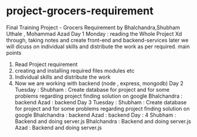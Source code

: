 # project-grocers-requirement
Final Training Project - Grocers Requirement by Bhalchandra,Shubham Uthale , Mohammad Azad 
Day 1 Monday : 
reading the Whole Project Xd through, taking notes and create front-end and backend-services later we will dicuss on individual skills and distribute the work as per required. main points 
1. Read Project requirement 
2. creating and installing required files modules etc 
3. Individual skills and distribute the work 
4. Now we are working with backend (node , express, mongodb) 
Day 2 Tuesday :
Shubham : Create database for project and for some problems regarding project finding solution on google 
Bhalchandra : backend
Azad : backend
Day 3 Tuesday :
Shubham : Create database for project and for some problems regarding project finding solution on google 
Bhalchandra : backend
Azad : backend
Day : 4
Shubham : Backend and doing server.js
Bhalchandra : Backend and doing server.js
Azad : Backend and doing server.js

